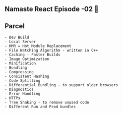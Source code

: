 ## Namaste React Episode -02 🚀

## Parcel
    - Dev Build
    - Local Server
    - HMR = Hot Module Replacement
    - File Watching Algorithm - written in C++
    - Caching - Faster Builds
    - Image Optimization
    - Minification
    - Bundling
    - Compressing
    - Consistent Hashing
    - Code Splitting
    - Differential Bundling - to support older browsers
    - Diagnostics
    - Error Handling
    - HTTPs
    - Tree Shaking - to remove unused code
    - Different Run and Prod bundles